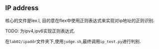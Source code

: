 <!--
 * @Github: https://github.com/Certseeds/CS323-Compilers
 * @Organization: SUSTech
 * @Author: nanoseeds
 * @Date: 2020-10-02 21:55:02
 * @LastEditors: nanoseeds
 * @LastEditTime: 2020-10-02 22:16:55
 * @License: CC-BY-NC-SA_V4_0 or any later version 
 -->
## IP address

核心的文件是lex.l, 目的意在flex中使用正则表达式来实现对ip地址的正则识别.

TODO: 为ipv4,ipv6实现正则表达式.

在`lab02/ipaddr`文件夹下,使用`judge.sh`,最终调用`ip_test.py`进行判别.
